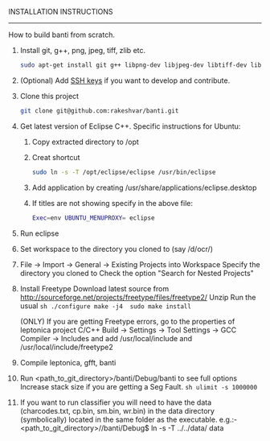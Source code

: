 INSTALLATION INSTRUCTIONS
------------ ------------

How to build banti from scratch.

1. Install git, g++, png, jpeg, tiff, zlib etc.
	```sh
	sudo apt-get install git g++ libpng-dev libjpeg-dev libtiff-dev libz-dev
	```

1. (Optional) Add [SSH keys](https://help.github.com/articles/generating-ssh-keys) if you want to develop and contribute.

1. Clone this project
	```sh
	git clone git@github.com:rakeshvar/banti.git
	```

1. Get latest version of Eclipse C++. Specific instructions for Ubuntu:
	
	1. Copy extracted directory to /opt
	
	1. Creat shortcut
		```sh
		sudo ln -s -T /opt/eclipse/eclipse /usr/bin/eclipse
		```
	
	1.	Add application by creating /usr/share/applications/eclipse.desktop
	
	1.	If titles are not showing specify in the above file:
		```sh
		Exec=env UBUNTU_MENUPROXY= eclipse
		```

1. Run eclipse

1. Set workspace to the directory you cloned to (say /d/ocr/)

1. File -> Import -> General -> Existing Projects into Workspace
	Specify the directory you cloned to 
	Check the option "Search for Nested Projects"

1. Install Freetype
	Download latest source from 
		http://sourceforge.net/projects/freetype/files/freetype2/
	Unzip 
	Run the usual
		```sh
		./configure
		make -j4 
		sudo make install
		```
	
	(ONLY) If you are getting Freetype errors, go to the properties of leptonica project
		C/C++ Build ->  Settings   -> Tool Settings -> GCC Compiler -> Includes 
	and add /usr/local/include and /usr/local/include/freetype2

1. Compile leptonica, gfft, banti

1. Run <path_to_git_directory>/banti/Debug/banti to see full options
	Increase stack size if you are getting a Seg Fault. 
		```sh
		ulimit -s 1000000
		```

1. If you want to run classifier you will need to have the data 
    (charcodes.txt, cp.bin, sm.bin, wr.bin) in the data directory 
    (symbolically) located in the same folder as the executable. 
    e.g.:- <path_to_git_directory>//banti/Debug$ ln -s -T ../../data/ data
